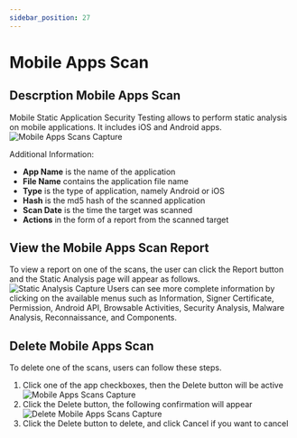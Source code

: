 ```yaml
---
sidebar_position: 27
---
```


# Mobile Apps Scan

## Descrption Mobile Apps Scan
Mobile Static Application Security Testing allows to perform static analysis on mobile applications. It includes iOS and Android apps.
![Mobile Apps Scans Capture](/img/capture/mobile-apps-scans.png)

Additional Information:
- **App Name** is the name of the application 
- **File Name** contains the application file name 
- **Type** is the type of application, namely Android or iOS 
- **Hash** is the md5 hash of the scanned application 
- **Scan Date** is the time the target was scanned 
- **Actions** in the form of a report from the scanned target

## View the Mobile Apps Scan Report

To view a report on one of the scans, the user can click the Report button and the Static Analysis page will appear as follows.
![Static Analysis Capture](/img/capture/static-analysis.png)
Users can see more complete information by clicking on the available menus such as Information, Signer Certificate, Permission, Android API, Browsable Activities, Security Analysis, Malware Analysis, Reconnaissance, and Components.

## Delete Mobile Apps Scan
To delete one of the scans, users can follow these steps.
1. Click one of the app checkboxes, then the Delete button will be active
   ![Mobile Apps Scans Capture](/img/capture/mobile-apps-scans.png)
2. Click the Delete button, the following confirmation will appear
   ![Delete Mobile Apps Scans Capture](/img/capture/delete-mobile-apps-scans.png)
3. Click the Delete button to delete, and click Cancel if you want to cancel
